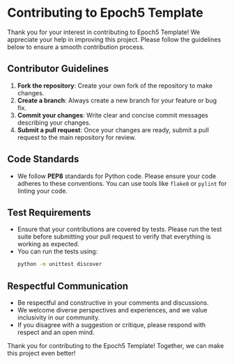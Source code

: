 # Contributing to Epoch5 Template

Thank you for your interest in contributing to Epoch5 Template! We appreciate your help in improving this project. Please follow the guidelines below to ensure a smooth contribution process.

## Contributor Guidelines
1. **Fork the repository**: Create your own fork of the repository to make changes.
2. **Create a branch**: Always create a new branch for your feature or bug fix.
3. **Commit your changes**: Write clear and concise commit messages describing your changes.
4. **Submit a pull request**: Once your changes are ready, submit a pull request to the main repository for review.

## Code Standards
- We follow **PEP8** standards for Python code. Please ensure your code adheres to these conventions. You can use tools like `flake8` or `pylint` for linting your code.

## Test Requirements
- Ensure that your contributions are covered by tests. Please run the test suite before submitting your pull request to verify that everything is working as expected.
- You can run the tests using:
  ```bash
  python -m unittest discover
  ```

## Respectful Communication
- Be respectful and constructive in your comments and discussions.
- We welcome diverse perspectives and experiences, and we value inclusivity in our community.
- If you disagree with a suggestion or critique, please respond with respect and an open mind.

Thank you for contributing to the Epoch5 Template! Together, we can make this project even better!